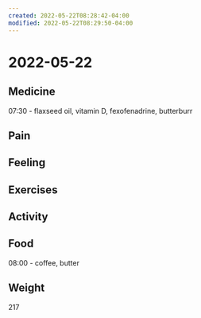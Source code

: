 ```yaml
---
created: 2022-05-22T08:28:42-04:00
modified: 2022-05-22T08:29:50-04:00
---
```


# 2022-05-22

## Medicine

07:30 - flaxseed oil, vitamin D, fexofenadrine, butterburr


## Pain


## Feeling


## Exercises


## Activity


## Food

08:00 - coffee, butter


## Weight

217
